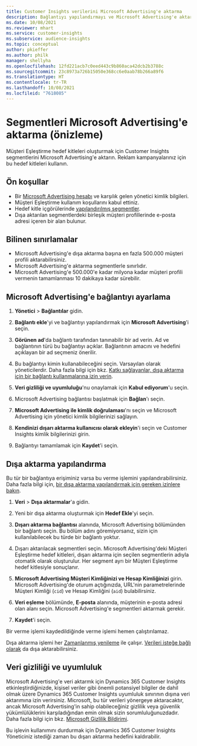 ```yaml
---
title: Customer Insights verilerini Microsoft Advertising'e aktarma
description: Bağlantıyı yapılandırmayı ve Microsoft Advertising'e aktarmayı öğrenin.
ms.date: 10/08/2021
ms.reviewer: mhart
ms.service: customer-insights
ms.subservice: audience-insights
ms.topic: conceptual
author: pkieffer
ms.author: philk
manager: shellyha
ms.openlocfilehash: 12fd221acb7c0eed443c9b860aca42dcb2b3788c
ms.sourcegitcommit: 23c8973a726b15050e368cc6e0aab78b266a89f6
ms.translationtype: HT
ms.contentlocale: tr-TR
ms.lasthandoff: 10/08/2021
ms.locfileid: "7618085"
---
```

# <a name="export-segments-to-microsoft-advertising-preview"></a>Segmentleri Microsoft Advertising'e aktarma (önizleme)

Müşteri Eşleştirme hedef kitleleri oluşturmak için Customer Insights segmentlerini Microsoft Advertising'e aktarın. Reklam kampanyalarınız için bu hedef kitleleri kullanın.

## <a name="prerequisites"></a>Ön koşullar

-   Bir [Microsoft Advertising hesabı](https://ads.microsoft.com/) ve karşılık gelen yönetici kimlik bilgileri.
-   Müşteri Eşleştirme kullanım koşullarını kabul ettiniz. 
-   Hedef kitle içgörülerinde [yapılandırılmış segmentler](segments.md).
-   Dışa aktarılan segmentlerdeki birleşik müşteri profillerinde e-posta adresi içeren bir alan bulunur.

## <a name="known-limitations"></a>Bilinen sınırlamalar

- Microsoft Advertising'e dışa aktarma başına en fazla 500.000 müşteri profili aktarabilirsiniz.
- Microsoft Advertising'e aktarma segmentlerle sınırlıdır.
- Microsoft Advertising'e 500.000'e kadar milyona kadar müşteri profili vermenin tamamlanması 10 dakikaya kadar sürebilir. 


## <a name="set-up-the-connection-to-microsoft-advertising"></a>Microsoft Advertising'e bağlantıyı ayarlama

1. **Yönetici** > **Bağlantılar** gidin.

1. **Bağlantı ekle**'yi ve bağlantıyı yapılandırmak için **Microsoft Advertising**'i seçin.

1. **Görünen ad**'da bağlantı tarafından tanınabilir bir ad verin. Ad ve bağlantının türü bu bağlantıyı açıklar. Bağlantının amacını ve hedefini açıklayan bir ad seçmeniz önerilir.

1. Bu bağlantıyı kimin kullanabileceğini seçin. Varsayılan olarak yöneticilerdir. Daha fazla bilgi için bkz. [Katkı sağlayanlar, dışa aktarma için bir bağlantı kullanmalarına izin verin](connections.md#allow-contributors-to-use-a-connection-for-exports).

1. **Veri gizliliği ve uyumluluğu**'nu onaylamak için **Kabul ediyorum**'u seçin.

1. Microsoft Advertising bağlantısı başlatmak için **Bağlan**'ı seçin.

1. **Microsoft Advertising ile kimlik doğrulaması**'nı seçin ve Microsoft Advertising için yönetici kimlik bilgilerinizi sağlayın.

1. **Kendinizi dışarı aktarma kullanıcısı olarak ekleyin**'i seçin ve Customer Insights kimlik bilgilerinizi girin.

1. Bağlantıyı tamamlamak için **Kaydet**'i seçin.

## <a name="configure-an-export"></a>Dışa aktarma yapılandırma

Bu tür bir bağlantıya erişiminiz varsa bu verme işlemini yapılandırabilirsiniz. Daha fazla bilgi için, [bir dışa aktarma yapılandırmak için gereken izinlere bakın](export-destinations.md#set-up-a-new-export).

1. **Veri** > **Dışa aktarmalar**'a gidin.

1. Yeni bir dışa aktarma oluşturmak için **Hedef Ekle**'yi seçin.

1. **Dışarı aktarma bağlantısı** alanında, Microsoft Advertising bölümünden bir bağlantı seçin. Bu bölüm adını göremiyorsanız, sizin için kullanılabilecek bu türde bir bağlantı yoktur.

1. Dışarı aktarılacak segmentleri seçin. Microsoft Advertising'deki Müşteri Eşleştirme hedef kitleleri, dışarı aktarma için seçilen segmentlerin adıyla otomatik olarak oluşturulur. Her segment ayrı bir Müşteri Eşleştirme hedef kitlesiyle sonuçlanır. 

1. **Microsoft Advertising Müşteri Kimliğinizi ve Hesap Kimliğinizi** girin. Microsoft Advertising'de oturum açtığınızda, URL'nin parametrelerinde Müşteri Kimliği (`cid`) ve Hesap Kimliğini (`aid`) bulabilirsiniz.

1. **Veri eşleme** bölümünde, **E-posta** alanında, müşterinin e-posta adresi olan alanı seçin. Microsoft Advertising'e segmentleri aktarmak gerekir.

1. **Kaydet**'i seçin.

Bir verme işlemi kaydedildiğinde verme işlemi hemen çalıştırılamaz.

Dışa aktarma işlemi her [Zamanlanmış yenileme](system.md#schedule-tab) ile çalışır. [Verileri isteğe bağlı olarak](export-destinations.md#run-exports-on-demand) da dışa aktarabilirsiniz. 


## <a name="data-privacy-and-compliance"></a>Veri gizliliği ve uyumluluk

Microsoft Advertising'e veri aktarmk için Dynamics 365 Customer Insights etkinleştirdiğinizde, kişisel veriler gibi önemli potansiyel bilgiler de dahil olmak üzere Dynamics 365 Customer Insights uyumluluk sınırının dışına veri aktarımına izin verirsiniz. Microsoft, bu tür verileri yönergeye aktaracaktır, ancak Microsoft Advertising'in sahip olabileceğiniz gizlilik veya güvenlik yükümlülüklerini karşıladığından emin olmak sizin sorumluluğunuzdadır. Daha fazla bilgi için bkz. [Microsoft Gizlilik Bildirimi](https://go.microsoft.com/fwlink/?linkid=396732).

Bu işlevin kullanımını durdurmak için Dynamics 365 Customer Insights Yöneticiniz istediği zaman bu dışarı aktarma hedefini kaldırabilir.
